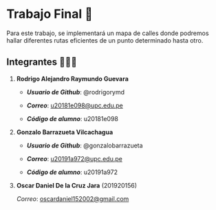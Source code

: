 # Trabajo Final 🚀
Para este trabajo, se implementará un mapa de calles donde podremos hallar diferentes rutas eficientes de un punto determinado hasta otro.
## Integrantes 🧑🏻‍🚀
1. __Rodrigo Alejandro Raymundo Guevara__
  
    - ***Usuario de Github***: @rodrigorymd
    
    - ***Correo***: u20181e098@upc.edu.pe
    
    - ***Código de alumno***: u20181e098 

2. __Gonzalo Barrazueta Vilcachagua__

    - ***Usuario de Github***: @gonzalobarrazueta
    
    - ***Correo***: u20191a972@upc.edu.pe
    
    - ***Código de alumno***: u20191a972

3. __Oscar Daniel De la Cruz Jara__ (201920156)

   *Correo*: oscardaniel152002@gmail.com
